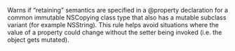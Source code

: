 Warns if “retaining” semantics are specified in a @property declaration for a common immutable NSCopying class type that also has a mutable subclass variant (for example NSString). This rule helps avoid situations where the value of a property could change without the setter being invoked (i.e. the object gets mutated).
